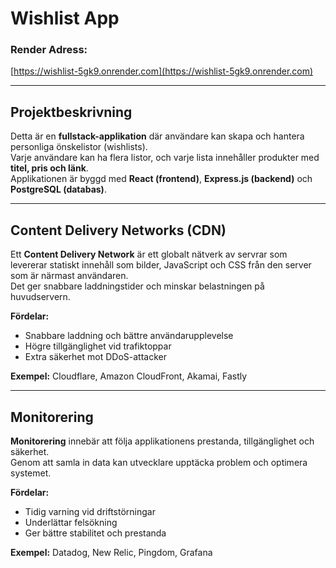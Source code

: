 # Wishlist App

### Render Adress:

[https://wishlist-5gk9.onrender.com](https://wishlist-5gk9.onrender.com)

---

## Projektbeskrivning

Detta är en **fullstack-applikation** där användare kan skapa och hantera personliga önskelistor (wishlists).  
Varje användare kan ha flera listor, och varje lista innehåller produkter med **titel, pris och länk**.  
Applikationen är byggd med **React (frontend)**, **Express.js (backend)** och **PostgreSQL (databas)**.

---

## Content Delivery Networks (CDN)

Ett **Content Delivery Network** är ett globalt nätverk av servrar som levererar statiskt innehåll som bilder, JavaScript och CSS från den server som är närmast användaren.  
Det ger snabbare laddningstider och minskar belastningen på huvudservern.

**Fördelar:**

- Snabbare laddning och bättre användarupplevelse
- Högre tillgänglighet vid trafiktoppar
- Extra säkerhet mot DDoS-attacker

**Exempel:** Cloudflare, Amazon CloudFront, Akamai, Fastly

---

## Monitorering

**Monitorering** innebär att följa applikationens prestanda, tillgänglighet och säkerhet.  
Genom att samla in data kan utvecklare upptäcka problem och optimera systemet.

**Fördelar:**

- Tidig varning vid driftstörningar
- Underlättar felsökning
- Ger bättre stabilitet och prestanda

**Exempel:** Datadog, New Relic, Pingdom, Grafana
